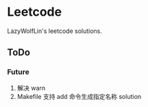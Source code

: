 # Leetcode

LazyWolfLin's leetcode solutions.

## ToDo

### Future

1. 解决 warn
1. Makefile 支持 add 命令生成指定名称 solution
